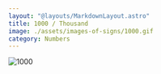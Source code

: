 ```yaml
---
layout: "@layouts/MarkdownLayout.astro"
title: 1000 / Thousand
image: ./assets/images-of-signs/1000.gif
category: Numbers
---
```


![1000](@signs/1000.gif)
